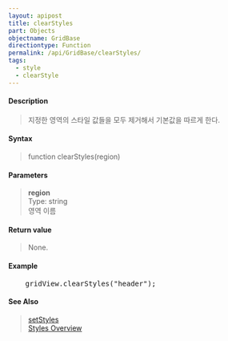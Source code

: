 ```yaml
---
layout: apipost
title: clearStyles
part: Objects
objectname: GridBase
directiontype: Function
permalink: /api/GridBase/clearStyles/
tags:
  - style
  - clearStyle
---
```



#### Description

> 지정한 영역의 스타일 값들을 모두 제거해서 기본값을 따르게 한다.  

#### Syntax

> function clearStyles(region)  

#### Parameters

> **region**  
> Type: string  
> 영역 이름  


#### Return value

> None.

#### Example

<pre class="prettyprint">
    gridView.clearStyles("header");
</pre>

#### See Also
> [setStyles](/api/GridBase/setStyles)  
> [Styles Overview](http://demo.realgrid.com/Demo/StylesConcept)